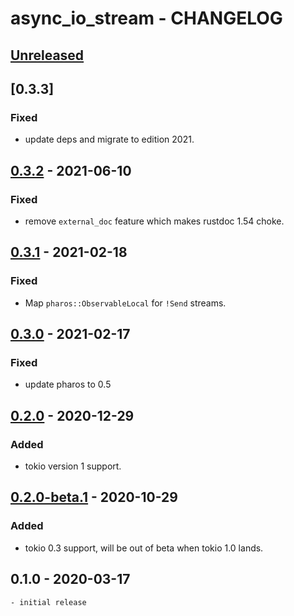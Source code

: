 # async_io_stream - CHANGELOG


## [Unreleased]

[Unreleased]: https://github.com/najamelan/async_io_stream/compare/0.3.3...dev


## [0.3.3]

[Unreleased]: https://github.com/najamelan/async_io_stream/compare/0.3.2...0.3.3

### Fixed

  - update deps and migrate to edition 2021.


## [0.3.2] - 2021-06-10

[0.3.2]: https://github.com/najamelan/async_io_stream/compare/0.3.1...0.3.2

### Fixed

  - remove `external_doc` feature which makes rustdoc 1.54 choke.


## [0.3.1] - 2021-02-18

[0.3.1]: https://github.com/najamelan/async_io_stream/compare/0.3.0...0.3.1

### Fixed

  - Map `pharos::ObservableLocal` for `!Send` streams.


## [0.3.0] - 2021-02-17

[0.3.0]: https://github.com/najamelan/async_io_stream/compare/0.2.0...0.3.0

### Fixed
  - update pharos to 0.5


## [0.2.0] - 2020-12-29

[0.2.0]: https://github.com/najamelan/async_io_stream/compare/0.2.0-beta.1...0.2.0

### Added
  - tokio version 1 support.


## [0.2.0-beta.1] - 2020-10-29

[0.2.0-beta.1]: https://github.com/najamelan/async_io_stream/compare/0.1.0...0.2.0-beta.1

### Added
  - tokio 0.3 support, will be out of beta when tokio 1.0 lands.


## 0.1.0 - 2020-03-17

	- initial release




